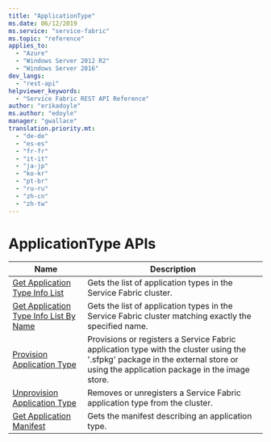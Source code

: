 ```yaml
---
title: "ApplicationType"
ms.date: 06/12/2019
ms.service: "service-fabric"
ms.topic: "reference"
applies_to: 
  - "Azure"
  - "Windows Server 2012 R2"
  - "Windows Server 2016"
dev_langs: 
  - "rest-api"
helpviewer_keywords: 
  - "Service Fabric REST API Reference"
author: "erikadoyle"
ms.author: "edoyle"
manager: "gwallace"
translation.priority.mt: 
  - "de-de"
  - "es-es"
  - "fr-fr"
  - "it-it"
  - "ja-jp"
  - "ko-kr"
  - "pt-br"
  - "ru-ru"
  - "zh-cn"
  - "zh-tw"
---
```

# ApplicationType APIs

| Name | Description |
| --- | --- |
| [Get Application Type Info List](sfclient-v65-api-getapplicationtypeinfolist.md) | Gets the list of application types in the Service Fabric cluster.<br/> |
| [Get Application Type Info List By Name](sfclient-v65-api-getapplicationtypeinfolistbyname.md) | Gets the list of application types in the Service Fabric cluster matching exactly the specified name.<br/> |
| [Provision Application Type](sfclient-v65-api-provisionapplicationtype.md) | Provisions or registers a Service Fabric application type with the cluster using the '.sfpkg' package in the external store or using the application package in the image store.<br/> |
| [Unprovision Application Type](sfclient-v65-api-unprovisionapplicationtype.md) | Removes or unregisters a Service Fabric application type from the cluster.<br/> |
| [Get Application Manifest](sfclient-v65-api-getapplicationmanifest.md) | Gets the manifest describing an application type.<br/> |


